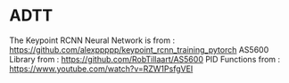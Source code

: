 # ADTT

The Keypoint RCNN Neural Network is from : https://github.com/alexppppp/keypoint_rcnn_training_pytorch
AS5600 Library from : https://github.com/RobTillaart/AS5600
PID Functions from : https://www.youtube.com/watch?v=RZW1PsfgVEI

